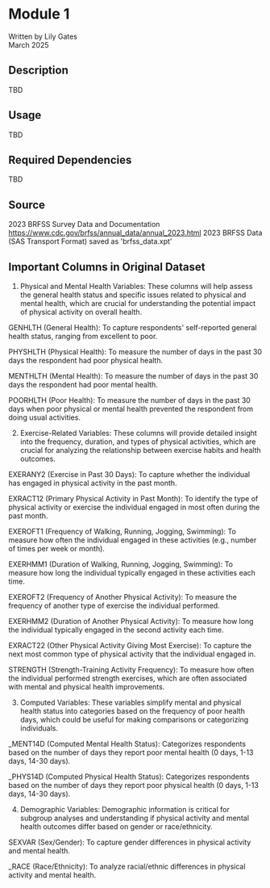# Module 1

Written by Lily Gates  
March 2025

## Description
TBD

## Usage
TBD

## Required Dependencies
TBD


## Source

2023 BRFSS Survey Data and Documentation https://www.cdc.gov/brfss/annual_data/annual_2023.html
2023 BRFSS Data (SAS Transport Format) saved as 'brfss_data.xpt'

## Important Columns in Original Dataset

1. Physical and Mental Health Variables:
These columns will help assess the general health status and specific issues related to physical and mental health, which are crucial for understanding the potential impact of physical activity on overall health.

GENHLTH (General Health): To capture respondents' self-reported general health status, ranging from excellent to poor.

PHYSHLTH (Physical Health): To measure the number of days in the past 30 days the respondent had poor physical health.

MENTHLTH (Mental Health): To measure the number of days in the past 30 days the respondent had poor mental health.

POORHLTH (Poor Health): To measure the number of days in the past 30 days when poor physical or mental health prevented the respondent from doing usual activities.

2. Exercise-Related Variables:
These columns will provide detailed insight into the frequency, duration, and types of physical activities, which are crucial for analyzing the relationship between exercise habits and health outcomes.

EXERANY2 (Exercise in Past 30 Days): To capture whether the individual has engaged in physical activity in the past month.

EXRACT12 (Primary Physical Activity in Past Month): To identify the type of physical activity or exercise the individual engaged in most often during the past month.

EXEROFT1 (Frequency of Walking, Running, Jogging, Swimming): To measure how often the individual engaged in these activities (e.g., number of times per week or month).

EXERHMM1 (Duration of Walking, Running, Jogging, Swimming): To measure how long the individual typically engaged in these activities each time.

EXEROFT2 (Frequency of Another Physical Activity): To measure the frequency of another type of exercise the individual performed.

EXERHMM2 (Duration of Another Physical Activity): To measure how long the individual typically engaged in the second activity each time.

EXRACT22 (Other Physical Activity Giving Most Exercise): To capture the next most common type of physical activity that the individual engaged in.

STRENGTH (Strength-Training Activity Frequency): To measure how often the individual performed strength exercises, which are often associated with mental and physical health improvements.

3. Computed Variables:
These variables simplify mental and physical health status into categories based on the frequency of poor health days, which could be useful for making comparisons or categorizing individuals.

_MENT14D (Computed Mental Health Status): Categorizes respondents based on the number of days they report poor mental health (0 days, 1-13 days, 14-30 days).

_PHYS14D (Computed Physical Health Status): Categorizes respondents based on the number of days they report poor physical health (0 days, 1-13 days, 14-30 days).

4. Demographic Variables:
Demographic information is critical for subgroup analyses and understanding if physical activity and mental health outcomes differ based on gender or race/ethnicity.

SEXVAR (Sex/Gender): To capture gender differences in physical activity and mental health.

_RACE (Race/Ethnicity): To analyze racial/ethnic differences in physical activity and mental health.